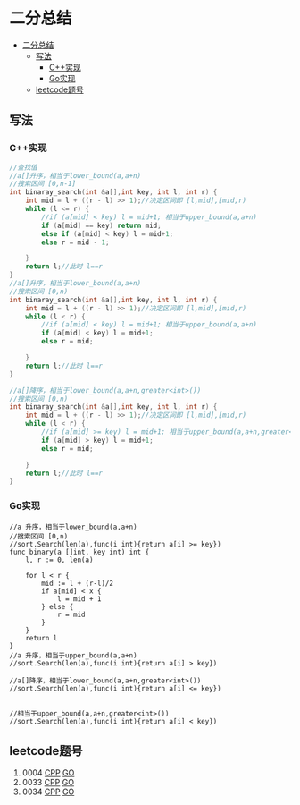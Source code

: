 
# 二分总结 #
- [二分总结](#二分总结)
	- [写法](#写法)
		- [C++实现](#c实现)
		- [Go实现](#go实现)
	- [leetcode题号](#leetcode题号)
## 写法 ##
### C++实现 ###
```c++
//查找值
//a[]升序，相当于lower_bound(a,a+n)
//搜索区间 [0,n-1]
int binaray_search(int &a[],int key, int l, int r) {
	int mid = l + ((r - l) >> 1);//决定区间即 [l,mid],[mid,r)
	while (l <= r) {
        //if (a[mid] < key) l = mid+1; 相当于upper_bound(a,a+n)
        if (a[mid] == key) return mid;
		else if (a[mid] < key) l = mid+1;
		else r = mid - 1;

	}
	return l;//此时 l==r
}
//a[]升序，相当于lower_bound(a,a+n)
//搜索区间 [0,n)
int binaray_search(int &a[],int key, int l, int r) {
	int mid = l + ((r - l) >> 1);//决定区间即 [l,mid],[mid,r)
	while (l < r) {
        //if (a[mid] < key) l = mid+1; 相当于upper_bound(a,a+n)
		if (a[mid] < key) l = mid+1;
		else r = mid;

	}
	return l;//此时 l==r
}

//a[]降序，相当于lower_bound(a,a+n,greater<int>())
//搜索区间 [0,n)
int binaray_search(int &a[],int key, int l, int r) {
	int mid = l + ((r - l) >> 1);//决定区间即 [l,mid],[mid,r)
	while (l < r) {
        //if (a[mid] >= key) l = mid+1; 相当于upper_bound(a,a+n,greater<int>())
		if (a[mid] > key) l = mid+1;
		else r = mid;

	}
	return l;//此时 l==r
}
```

### Go实现 ###
```golang
//a 升序，相当于lower_bound(a,a+n)
//搜索区间 [0,n)
//sort.Search(len(a),func(i int){return a[i] >= key})
func binary(a []int, key int) int {
	l, r := 0, len(a)

	for l < r {
		mid := l + (r-l)/2
		if a[mid] < x {
			l = mid + 1
		} else {
			r = mid
		}
	}
	return l
}
//a 升序，相当于upper_bound(a,a+n)
//sort.Search(len(a),func(i int){return a[i] > key})

//a[]降序，相当于lower_bound(a,a+n,greater<int>())
//sort.Search(len(a),func(i int){return a[i] <= key})


//相当于upper_bound(a,a+n,greater<int>())
//sort.Search(len(a),func(i int){return a[i] < key})
```

## leetcode题号 ##

1. 0004 [CPP](../leetcode/0004.cpp) [GO](../leetcode/0004.go)
2. 0033 [CPP](../leetcode/0033.cpp) [GO](../leetcode/0033.go)
3. 0034 [CPP](../leetcode/0034.cpp) [GO](../leetcode/0034.go)